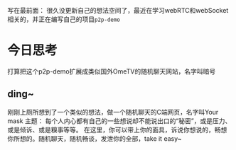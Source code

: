 写在最前面：
    很久没更新自己的想法空间了，最近在学习webRTC和webSocket相关的，并正在编写自己的项目`p2p-demo`

# 今日思考
打算把这个p2p-demo扩展成类似国外OmeTV的随机聊天网站，名字叫暗号

## ding~
刚刚上厕所想到了一个类似的想法，做一个随机聊天的C端网页，名字叫Your mask
主题：
    每个人内心都有自己的一些想说却不能说出口的“秘密”，或是压力、或是倾诉、或是糗事等等。
    在这里，你可以带上你的面具，诉说你想说的，畅想你所想的。随机聊天，随机畅谈，发泄你的全部，take it easy~